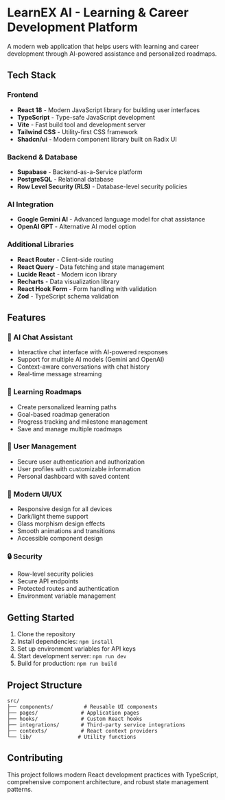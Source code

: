 
# LearnEX AI - Learning & Career Development Platform

A modern web application that helps users with learning and career development through AI-powered assistance and personalized roadmaps.

## Tech Stack

### Frontend
- **React 18** - Modern JavaScript library for building user interfaces
- **TypeScript** - Type-safe JavaScript development
- **Vite** - Fast build tool and development server
- **Tailwind CSS** - Utility-first CSS framework
- **Shadcn/ui** - Modern component library built on Radix UI

### Backend & Database
- **Supabase** - Backend-as-a-Service platform
- **PostgreSQL** - Relational database
- **Row Level Security (RLS)** - Database-level security policies

### AI Integration
- **Google Gemini AI** - Advanced language model for chat assistance
- **OpenAI GPT** - Alternative AI model option

### Additional Libraries
- **React Router** - Client-side routing
- **React Query** - Data fetching and state management
- **Lucide React** - Modern icon library
- **Recharts** - Data visualization library
- **React Hook Form** - Form handling with validation
- **Zod** - TypeScript schema validation

## Features

### 🤖 AI Chat Assistant
- Interactive chat interface with AI-powered responses
- Support for multiple AI models (Gemini and OpenAI)
- Context-aware conversations with chat history
- Real-time message streaming

### 🎯 Learning Roadmaps
- Create personalized learning paths
- Goal-based roadmap generation
- Progress tracking and milestone management
- Save and manage multiple roadmaps

### 👤 User Management
- Secure user authentication and authorization
- User profiles with customizable information
- Personal dashboard with saved content

### 📱 Modern UI/UX
- Responsive design for all devices
- Dark/light theme support
- Glass morphism design effects
- Smooth animations and transitions
- Accessible component design

### 🔒 Security
- Row-level security policies
- Secure API endpoints
- Protected routes and authentication
- Environment variable management

## Getting Started

1. Clone the repository
2. Install dependencies: `npm install`
3. Set up environment variables for API keys
4. Start development server: `npm run dev`
5. Build for production: `npm run build`

## Project Structure

```
src/
├── components/          # Reusable UI components
├── pages/              # Application pages
├── hooks/              # Custom React hooks
├── integrations/       # Third-party service integrations
├── contexts/           # React context providers
└── lib/               # Utility functions
```

## Contributing

This project follows modern React development practices with TypeScript, comprehensive component architecture, and robust state management patterns.
